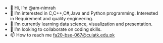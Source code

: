 - 👋 Hi, I’m @am-nimrah
- 👀 I’m interested in C,C++,C#,Java and Python programming. Interested in Requirement and quality engineering.
- 🌱 I’m currently learning data science, visualization and presentation.
- 💞️ I’m looking to collaborate on coding skills.
- 📫 How to reach me fa20-bse-067@cuiatk.edu.pk

<!---
am-nimrah/am-nimrah is a ✨ special ✨ repository because its `README.md` (this file) appears on your GitHub profile.
You can click the Preview link to take a look at your changes.
--->
